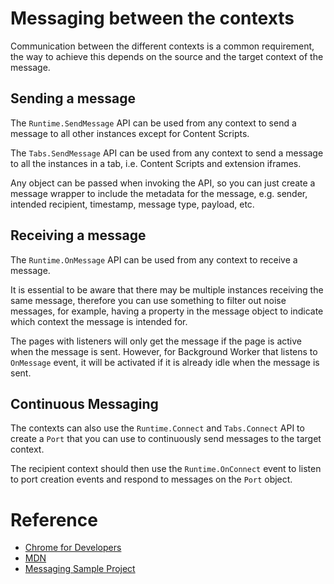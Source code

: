 # Messaging between the contexts

Communication between the different contexts is a common requirement, the way to achieve this depends on the source and the target context of the message.

## Sending a message

The `Runtime.SendMessage` API can be used from any context to send a message to all other instances except for Content Scripts.

The `Tabs.SendMessage` API can be used from any context to send a message to all the instances in a tab, i.e. Content Scripts and extension iframes.

Any object can be passed when invoking the API, so you can just create a message wrapper to include the metadata for the message, e.g. sender, intended recipient, timestamp, message type, payload, etc.


## Receiving a message

The `Runtime.OnMessage` API can be used from any context to receive a message.

It is essential to be aware that there may be multiple instances receiving the same message, therefore you can use something to filter out noise messages, for example, having a property in the message object to indicate which context the message is intended for.

The pages with listeners will only get the message if the page is active when the message is sent.
However, for Background Worker that listens to `OnMessage` event, it will be activated if it is already idle when the message is sent.


## Continuous Messaging

The contexts can also use the `Runtime.Connect` and `Tabs.Connect` API to create a `Port` that you can use to continuously send messages to the target context.

The recipient context should then use the `Runtime.OnConnect` event to listen to port creation events and respond to messages on the `Port` object.


# Reference

- [Chrome for Developers](https://developer.chrome.com/docs/extensions/develop/concepts/messaging)
- [MDN](https://developer.mozilla.org/en-US/docs/Mozilla/Add-ons/WebExtensions/API/runtime)
- [Messaging Sample Project](https://github.com/mingyaulee/Blazor.BrowserExtension.Samples/tree/main/Messaging)
